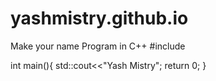# yashmistry.github.io
Make your name Program in C++ 
#include<iostream>

int main(){
    std::cout<<"Yash Mistry";
    return 0;
}
